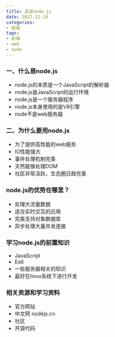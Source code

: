 ```yaml
---
title: 走进node.js
date: 2017-12-10
categories: 
- 前端
tags: 
- 前端
- web
- node
---
```


### 一、什么是node.js
- node.js的本质是一个JavaScript的解析器
- node.js是JavaScript的运行环境
- node.js是一个服务器程序
- node.js本身使用的是V8引擎
- node不是web服务器

### 二、为什么要用node.js
- 为了提供高性能的web服务
- IO性能强大
- 事件处理机制完善
- 天然能够处理DOM
- 社区非常活跃，生态圈日趋完善

### node.js的优势在哪里？
- 处理大流量数据
- 适合实时交互的应用
- 完美支持对象数据库
- 异步处理大量并发连接

### 学习node.js的前置知识
- JavaScript
- Es6
- 一些服务器相关的知识
- 最好在linux系统下进行开发

### 相关资源和学习资料
- 官方网站
- 中文网  nodejs.cn
- 社区
- 开源代码